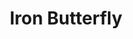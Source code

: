 ---
title: "Iron Butterfly"
summary: "American psychedelic rock band, formed in San Diego in 1966. **Current lineup:** Michael Green - Percussion / Vocals Eric Barnett - Lead Guitar / Vocals Dave Meros - Bass Guitar / Vocals Ray Weston - Drums Martin Gerschwitz - Keyboards / Vocals **Classic lineup :** Doug Ingle - Organ / Lead Vocals Ron Bushy - Drums / Percussion Lee Dorman - Bass / Backing vocals Erik Brann - Guitars / Backing vocals / Occasional Lead vocal Mike Pinera - Guitar / Vocals Larry \"Rhino\" Reinhardt - Guitar"
image: "iron-butterfly.jpg"
apple_music_artist_url: "https://music.apple.com/gb/artist/iron-butterfly/855027"
---